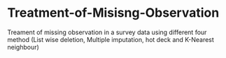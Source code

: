 # Treatment-of-Misisng-Observation
Treament of missing observation in a survey data using different four method (List wise deletion, Multiple imputation, hot deck and K-Nearest neighbour)
